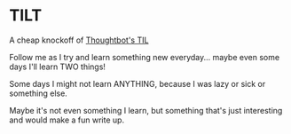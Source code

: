 # TILT

A cheap knockoff of [Thoughtbot's TIL](https://github.com/thoughtbot/til)

Follow me as I try and learn something new everyday... maybe even some days I'll learn TWO things!

Some days I might not learn ANYTHING, because I was lazy or sick or something else.

Maybe it's not even something I learn, but something that's just interesting and would make a fun write up.
